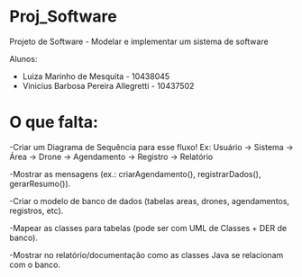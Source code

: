 # Proj_Software
Projeto de Software -  Modelar e implementar um sistema de software

Alunos: 
  - Luiza Marinho de Mesquita - 10438045
  - Vinicius Barbosa Pereira Allegretti - 10437502

# O que falta:

-Criar um Diagrama de Sequência para esse fluxo! Ex:
Usuário → Sistema → Área → Drone → Agendamento → Registro → Relatório

-Mostrar as mensagens (ex.: criarAgendamento(), registrarDados(), gerarResumo()).

-Criar o modelo de banco de dados (tabelas areas, drones, agendamentos, registros, etc).

-Mapear as classes para tabelas (pode ser com UML de Classes + DER de banco).

-Mostrar no relatório/documentação como as classes Java se relacionam com o banco.
